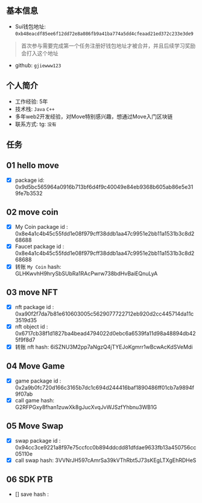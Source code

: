 ## 基本信息
- Sui钱包地址: `0xb48eacdf85ee6f12dd72e8a086fb9a41ba774a5dd4cfeaad21ed372c233e3de9`
> 首次参与需要完成第一个任务注册好钱包地址才被合并，并且后续学习奖励会打入这个地址
- github: `gjiewww123`

## 个人简介
- 工作经验: 5年
- 技术栈: `Java` `C++`
- 多年web2开发经验，对Move特别感兴趣，想通过Move入门区块链
- 联系方式: tg: `没有` 

## 任务

##   01 hello move  
- [x] package id: 0x9d5bc565964a0916b713bf6d4f9c40049e84eb9368b605ab86e5e319fe7b3532

##   02 move coin
- [x] My Coin package id : 0x8e4a1c4b45c55fdd1e08f979cff38ddb1aa47c9951e2bb11a1531b3c8d268688
- [x] Faucet package id : 0x8e4a1c4b45c55fdd1e08f979cff38ddb1aa47c9951e2bb11a1531b3c8d268688
- [x] 转账 `My Coin` hash: GLHKwvhH9hrySbSUbRa1RAcPwrw738bdHvBaiEQnuLyA

##   03 move NFT
- [x] nft package id : 0xa90f2f7da7b81e610603005c5629077722712eb920d2cc445714da11c3519d35
- [x] nft object id : 0x6717cb38f1d1827ba4bead4794022d0ebc6a6539fa11d98a48894db425f9f8d7
- [x] 转账 nft  hash: 6iSZNU3M2pp7aNgzQ4jTYEJoKgmrr1wBcwAcKdSVeMdi

##   04 Move Game
- [x] game package id : 0x2a9b0fc720d166c3165b7dc1c694d244416baf1890486ff01cb7a9894f9f07ab
- [x] call game hash: G2RFPGxy8fhan1zuwXk8gJucXvqJvWJSzfYhbnu3WB1G

##   05 Move Swap
- [x] swap package id : 0x94cc3ce9221a8f97e75ccfcc0b894ddcdd81dfdae9633fb13a450756cc05110e
- [x] call swap hash: 3VVNrJH597cAmrSa39kVThRbt5J73sKEgLTXgEhRDHeS

##   06 SDK PTB
- [] save hash :
